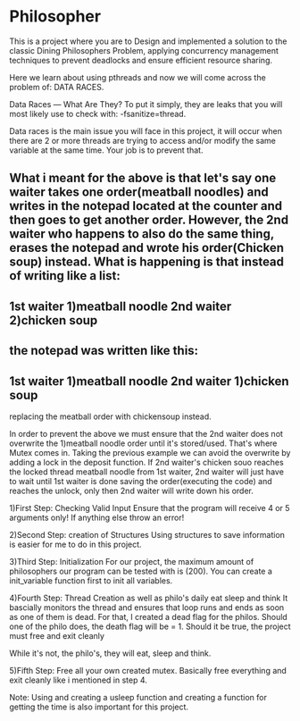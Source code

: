 # Philosopher
This is a project where you are to Design and implemented a solution to the classic 
Dining Philosophers Problem, applying concurrency management techniques to prevent 
deadlocks and ensure efficient resource sharing.

Here we learn about using pthreads and now we will come across the problem of:
DATA RACES.

Data Races — What Are They?
To put it simply, they are leaks that you will most likely use to check with:
-fsanitize=thread.

Data races is the main issue you will face in this project, it will occur when there
are 2 or more threads are trying to access and/or modify the same variable at the same time.
Your job is to prevent that.

What i meant for the above is that let's say one waiter takes one order(meatball noodles) and writes in the notepad 
located at the counter and then goes to get another order. However, the 2nd waiter who happens to also do the same thing,
erases the notepad and wrote his order(Chicken soup) instead. What is happening is that instead of writing like a list:
-------------------------
1st waiter
1)meatball noodle
2nd waiter
2)chicken soup
-------------------------


the notepad was written like this:
-------------------------
1st waiter
1)meatball noodle
2nd waiter
1)chicken soup
-------------------------
replacing the meatball order with chickensoup instead.

In order to prevent the above we must ensure that the 2nd waiter does not overwrite the 1)meatball noodle order until it's stored/used.
That's where Mutex comes in.
Taking the previous example we can avoid the overwrite by adding a lock in the deposit function. 
If 2nd waiter's chicken souo reaches the locked thread meatball noodle from 1st waiter, 2nd waiter will just have to wait until 
1st waiter is done saving the order(executing the code) and reaches the unlock, only then 2nd waiter will write down his order.

1)First Step: Checking Valid Input
Ensure that the program will receive 4 or 5 arguments only!
If anything else throw an error!

2)Second Step: creation of Structures
Using structures to save information is easier for me to do in this project.

3)Third Step: Initialization
For our project, the maximum amount of philosophers our program can be tested with is (200).
You can create a init_variable function first to init all variables.

4)Fourth Step: Thread Creation as well as philo's daily eat sleep and think
It bascially monitors the thread and ensures that loop runs and ends as soon as one of them is dead. 
For that, I created a dead flag for the philos. Should one of the philo does, the death flag will be = 1.
Should it be true, the project must free and exit cleanly

While it's not, the philo's, they will eat, sleep and think.

5)Fifth Step: Free all your own created mutex.
Basically free everything and exit cleanly like i mentioned in step 4.


Note:
Using and creating a usleep function and creating a function for getting the time is also important for this project.
